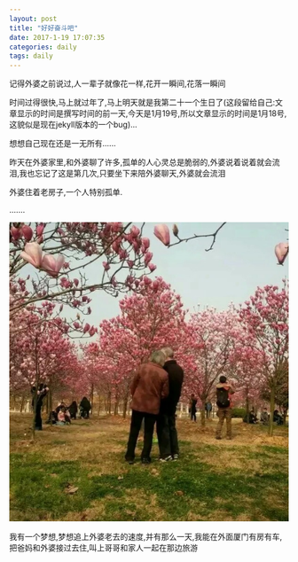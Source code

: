 ```yaml
---
layout: post
title: "好好奋斗吧"
date: 2017-1-19 17:07:35
categories: daily
tags: daily
---
```


记得外婆之前说过,人一辈子就像花一样,花开一瞬间,花落一瞬间

时间过得很快,马上就过年了,马上明天就是我第二十一个生日了(这段留给自己:文章显示的时间是撰写时间的前一天,今天是1月19号,所以文章显示的时间是1月18号,这貌似是现在jekyll版本的一个bug)...

<!-- more -->

想想自己现在还是一无所有......

昨天在外婆家里,和外婆聊了许多,孤单的人心灵总是脆弱的,外婆说着说着就会流泪,我也忘记了这是第几次,只要坐下来陪外婆聊天,外婆就会流泪

外婆住着老房子,一个人特别孤单.

.......

![daily-dream-1](/images/daily/daily-dream-1.jpg)

我有一个梦想,梦想追上外婆老去的速度,并有那么一天,我能在外面厦门有房有车,把爸妈和外婆接过去住,叫上哥哥和家人一起在那边旅游




